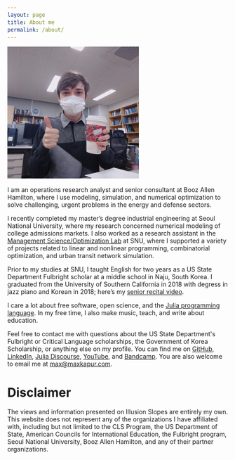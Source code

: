 ```yaml
---
layout: page
title: About me
permalink: /about/
---
```


![Picture of Max drinking a wintry Starbucks beverage](/assets/wintermug.jpg)

I am an operations research analyst and senior consultant at Booz Allen Hamilton, where I use modeling, simulation, and numerical optimization to solve challenging, urgent problems in the energy and defense sectors.

I recently completed my master’s degree industrial engineering at Seoul National University, where my research concerned numerical modeling of college admissions markets. I also worked as a research assistant in the [Management Science/Optimization Lab](https://polytope.snu.ac.kr/) at SNU, where I supported a variety of projects related to linear and nonlinear programming, combinatorial optimization, and urban transit network simulation.

Prior to my studies at SNU, I taught English for two years as a US State Department Fulbright scholar at a middle school in Naju, South Korea. I graduated from the University of Southern California in 2018 with degress in jazz piano and Korean in 2018; here’s my [senior recital video](https://www.youtube.com/playlist?list=PL06yMQdXWrp9VsynaPe2mg2gjHfr45VZO).

I care a lot about free software, open science, and the [Julia programming language](https://julialang.org/). In my free time, I also make music, teach, and write about education.

Feel free to contact me with questions about the US State Department's Fulbright or Critical Language scholarships, the Government of Korea Scholarship, or anything else on my profile. You can find me on [GitHub](https://github.com/maxkapur), [LinkedIn](https://www.linkedin.com/in/maxkapur/), [Julia Discourse](https://discourse.julialang.org/u/maxkapur/), [YouTube](https://www.youtube.com/channel/UCRfryFgD6JkqJiTA_MTkHXw), and [Bandcamp](http://max-kapur.bandcamp.com/). You are also welcome to email me at [max@maxkapur.com](mailto:max@maxkapur.com).

# Disclaimer

The views and information presented on Illusion Slopes are entirely my own. This website does not represent any of the organizations I have affiliated with, including but not limited to the CLS Program, the US Department of State, American Councils for International Education, the Fulbright program, Seoul National University, Booz Allen Hamilton, and any of their partner organizations.
